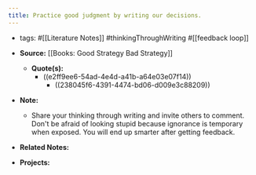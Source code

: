 ```yaml
---
title: Practice good judgment by writing our decisions.
---
```


- tags: #[[Literature Notes]] #thinkingThroughWriting #[[feedback loop]]

- **Source:** [[Books: Good Strategy Bad Strategy]]
	 - **Quote(s):**
		 - ((e2ff9ee6-54ad-4e4d-a41b-a64e03e07f14))
			 - ((238045f6-4391-4474-bd06-d009e3c88209))

- **Note:**
	 - Share your thinking through writing and invite others to comment. Don't be afraid of looking stupid because ignorance is temporary when exposed. You will end up smarter after getting feedback.

- **Related Notes:**

- **Projects:**
